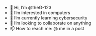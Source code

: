- 👋 Hi, I’m @theG-123
- 👀 I’m interested in computers
- 🌱 I’m currently learning cybersecurity
- 💞️ I’m looking to collaborate on anything
- 📫 How to reach me: @ me in a post

<!---
theG-123/theG-123 is a ✨ special ✨ repository because its `README.md` (this file) appears on your GitHub profile.
You can click the Preview link to take a look at your changes.
--->

